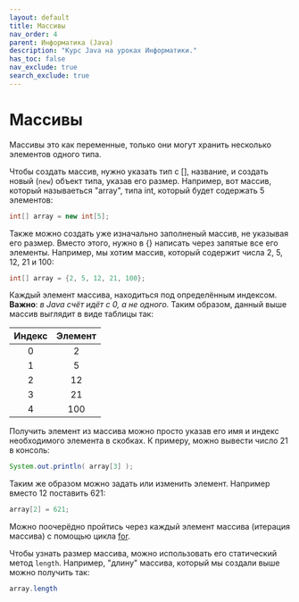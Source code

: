 ```yaml
---
layout: default
title: Массивы
nav_order: 4
parent: Информатика (Java)
description: "Курс Java на уроках Информатики."
has_toc: false
nav_exclude: true
search_exclude: true
---
```


# Массивы

Массивы это как переменные, только они могут хранить несколько элементов одного типа.

Чтобы создать массив, нужно указать тип с [], название, и создать новый (`new`) объект типа, указав его размер. Например, вот массив, который называеться "array", типа int, который будет содержать 5 элементов:

```java
int[] array = new int[5];
```
Также можно создать уже изначально заполненый массив, не указывая его размер. Вместо этого, нужно в {} написать через запятые все его элементы. Например, мы хотим массив, который содержит числа 2, 5, 12, 21 и 100:

```java
int[] array = {2, 5, 12, 21, 100};
```

Каждый элемент массива, находиться под определённым индексом. **Важно**: _в Java счёт идёт с 0, а не одного._ Таким образом, данный выше массив выглядит в виде таблицы так:

| Индекс | Элемент |
|:------:|:-------:|
| 0      | 2       |
| 1      | 5       |
| 2      | 12      |
| 3      | 21      |
| 4      | 100     |

Получить элемент из массива можно просто указав его имя и индекс необходимого элемента в скобках. К примеру, можно вывести число 21 в консоль:

```java
System.out.println( array[3] );
```

Таким же образом можно задать или изменить элемент. Например вместо 12 поставить 621:

```java
array[2] = 621;
```

Можно поочерёдно пройтись через каждый элемент массива (итерация массива) с помощью цикла [for](Loops).

Чтобы узнать размер массива, можно использовать его статический метод `length`. Например, "длину" массива, который мы создали выше можно получить так:

```java
array.length
```
